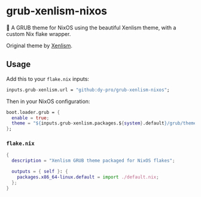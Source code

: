# grub-xenlism-nixos

🎨 A GRUB theme for NixOS using the beautiful Xenlism theme, with a custom Nix flake wrapper.

Original theme by [Xenlism](https://github.com/xenlism).

## Usage

Add this to your `flake.nix` inputs:

```nix
inputs.grub-xenlism.url = "github:dy-pro/grub-xenlism-nixos";
```

Then in your NixOS configuration:

```nix
boot.loader.grub = {
  enable = true;
  theme = "${inputs.grub-xenlism.packages.${system}.default}/grub/themes/xenlism";
};
```
### `flake.nix`

```nix
{
  description = "Xenlism GRUB theme packaged for NixOS flakes";

  outputs = { self }: {
    packages.x86_64-linux.default = import ./default.nix;
  };
}
```
